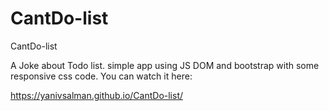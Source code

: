 # CantDo-list
CantDo-list

A Joke about Todo list. simple app using JS DOM and bootstrap with some responsive css code.
You can watch it here:

https://yanivsalman.github.io/CantDo-list/

